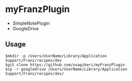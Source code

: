 # myFranzPlugin

* SimpleNotePlugin
* GoogleDrive


## Usage
```
$mkdir -p /Users/UserName/Library/Application Support/Franz/recipes/dev
$git clone https://github.com/usagikeri/myFranzPlugin
$cp -r googledrive /Users/UserName/Library/Application Support/Franz/recipes/dev/
```
